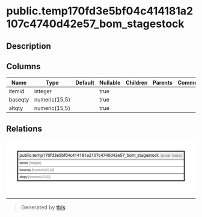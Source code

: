 # public.temp170fd3e5bf04c414181a2107c4740d42e57_bom_stagestock

## Description

## Columns

| Name | Type | Default | Nullable | Children | Parents | Comment |
| ---- | ---- | ------- | -------- | -------- | ------- | ------- |
| itemid | integer |  | true |  |  |  |
| baseqty | numeric(15,5) |  | true |  |  |  |
| altqty | numeric(15,5) |  | true |  |  |  |

## Relations

![er](public.temp170fd3e5bf04c414181a2107c4740d42e57_bom_stagestock.svg)

---

> Generated by [tbls](https://github.com/k1LoW/tbls)
